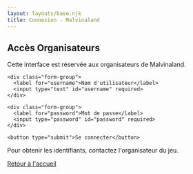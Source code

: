 ```yaml
---
layout: layouts/base.njk
title: Connexion - Malvinaland
---
```


<div class="login-container">
  <h2>Accès Organisateurs</h2>
  <p>Cette interface est réservée aux organisateurs de Malvinaland.</p>
  
  <form id="login-form" class="login-form">
    <div id="error-message" style="display: none;"></div>
    
    <div class="form-group">
      <label for="username">Nom d'utilisateur</label>
      <input type="text" id="username" required>
    </div>
    
    <div class="form-group">
      <label for="password">Mot de passe</label>
      <input type="password" id="password" required>
    </div>
    
    <button type="submit">Se connecter</button>
  </form>
  
  <div class="login-footer">
    <p>Pour obtenir les identifiants, contactez l'organisateur du jeu.</p>
    <p><a href="/">Retour à l'accueil</a></p>
  </div>
</div>